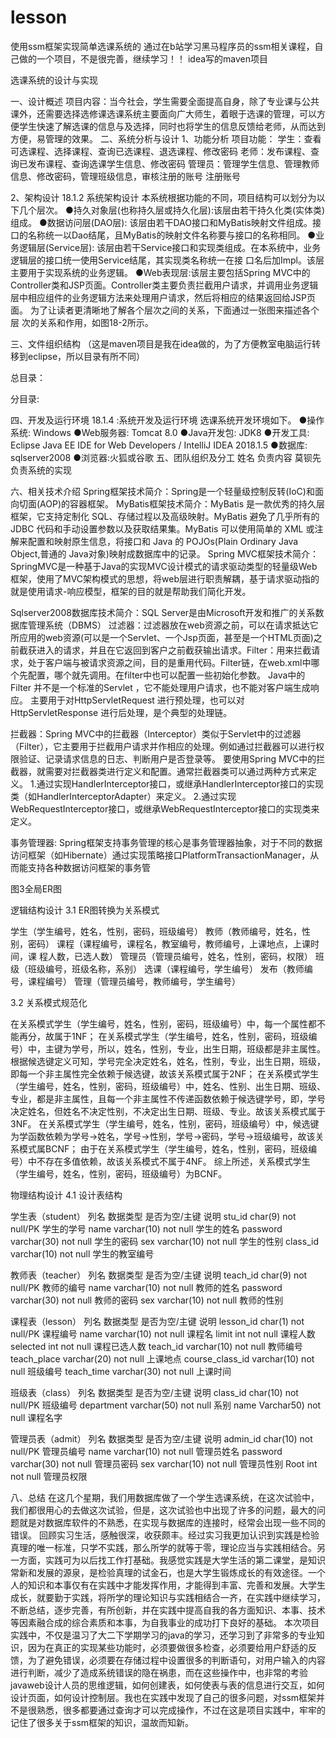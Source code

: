 # lesson
使用ssm框架实现简单选课系统的
通过在b站学习黑马程序员的ssm相关课程，自己做的一个项目，不是很完善，继续学习！！
idea写的maven项目

选课系统的设计与实现

一、设计概述
项目内容：当今社会，学生需要全面提高自身，除了专业课与公共课外，还需要选择选修课选课系统主要面向广大师生，着眼于选课的管理，可以方便学生快速了解选课的信息与及选择，同时也将学生的信息反馈给老师，从而达到方便，易管理的效果。
二、系统分析与设计
1、功能分析
项目功能：
学生：查看可选课程、选择课程、查询已选课程、退选课程、修改密码
老师：发布课程、查询已发布课程、查询选课学生信息、修改密码
管理员：管理学生信息、管理教师信息、修改密码，管理班级信息，审核注册的账号
注册账号

 
2、架构设计
18.1.2 系统架构设计
本系统根据功能的不同，项目结构可以划分为以下几个层次。
●持久对象层(也称持久层或持久化层):该层由若干持久化类(实体类)组成。
●数据访问层(DAO层): 该层由若干DAO接口和MyBatis映射文件组成。接口的名称统一以Dao结尾，且MyBatis的映射文件名称要与接口的名称相同。
●业务逻辑层(Service层): 该层由若干Service接口和实现类组成。在本系统中，业务逻辑层的接口统一使用Service结尾，其实现类名称统一在接 口名后加Impl。该层主要用于实现系统的业务逻辑。
●Web表现层:该层主要包括Spring MVC中的Controller类和JSP页面。Controller类主要负责拦截用户请求，并调用业务逻辑层中相应组件的业务逻辑方法来处理用户请求，然后将相应的结果返回给JSP页面。
为了让读者更清晰地了解各个层次之间的关系，下面通过一张图来描述各个层 次的关系和作用，如图18-2所示。
 
三、文件组织结构
（这是maven项目是我在idea做的，为了方便教室电脑运行转移到eclipse，所以目录有所不同）

总目录： 
 
分目录:
 
 
 
四、开发及运行环境
18.1.4 :系统开发及运行环境
选课系统开发环境如下。
●操作系统: Windows
●Web服务器: Tomcat 8.0
●Java开发包: JDK8
●开发工具: Eclipse Java EE IDE for Web Developers 
/ IntelliJ IDEA 2018.1.5 
●数据库: sqlserver2008
●浏览器:火狐或谷歌
五、团队组织及分工
姓名	负责内容
莫钡先	负责系统的实现

六、相关技术介绍
Spring框架技术简介：Spring是一个轻量级控制反转(IoC)和面向切面(AOP)的容器框架。
MyBatis框架技术简介：MyBatis 是一款优秀的持久层框架，它支持定制化 SQL、存储过程以及高级映射。MyBatis 避免了几乎所有的 JDBC 代码和手动设置参数以及获取结果集。MyBatis 可以使用简单的 XML 或注解来配置和映射原生信息，将接口和 Java 的 POJOs(Plain Ordinary Java Object,普通的 Java对象)映射成数据库中的记录。
Spring MVC框架技术简介：SpringMVC是一种基于Java的实现MVC设计模式的请求驱动类型的轻量级Web框架，使用了MVC架构模式的思想，将web层进行职责解耦，基于请求驱动指的就是使用请求-响应模型，框架的目的就是帮助我们简化开发。

Sqlserver2008数据库技术简介：SQL Server是由Microsoft开发和推广的关系数据库管理系统（DBMS）
过滤器：过滤器放在web资源之前，可以在请求抵达它所应用的web资源(可以是一个Servlet、一个Jsp页面，甚至是一个HTML页面)之前截获进入的请求，并且在它返回到客户之前截获输出请求。Filter：用来拦截请求，处于客户端与被请求资源之间，目的是重用代码。Filter链，在web.xml中哪个先配置，哪个就先调用。在filter中也可以配置一些初始化参数。
Java中的Filter 并不是一个标准的Servlet ，它不能处理用户请求，也不能对客户端生成响应。 主要用于对HttpServletRequest 进行预处理，也可以对HttpServletResponse 进行后处理，是个典型的处理链。

拦截器：Spring MVC中的拦截器（Interceptor）类似于Servlet中的过滤器（Filter），它主要用于拦截用户请求并作相应的处理。例如通过拦截器可以进行权限验证、记录请求信息的日志、判断用户是否登录等。
要使用Spring MVC中的拦截器，就需要对拦截器类进行定义和配置。通常拦截器类可以通过两种方式来定义。
1.通过实现HandlerInterceptor接口，或继承HandlerInterceptor接口的实现类（如HandlerInterceptorAdapter）来定义。
2.通过实现WebRequestInterceptor接口，或继承WebRequestInterceptor接口的实现类来定义。

事务管理器: Spring框架支持事务管理的核心是事务管理器抽象，对于不同的数据访问框架（如Hibernate）通过实现策略接口PlatformTransactionManager，从而能支持各种数据访问框架的事务管





 
 
图3全局ER图

逻辑结构设计
3.1 ER图转换为关系模式

学生（学生编号，姓名，性别，密码，班级编号）
教师（教师编号，姓名，性别，密码）
课程（课程编号，课程名，教室编号，教师编号，上课地点，上课时间，课 
      程人数，已选人数）
管理员（管理员编号，姓名，性别，密码，权限）
班级（班级编号，班级名称，系别）
选课（课程编号，学生编号）
发布（教师编号，课程编号）
管理（管理员编号，教师编号，学生编号）



3.2 关系模式规范化

在关系模式学生（学生编号，姓名，性别，密码，班级编号）中，每一个属性都不能再分，故属于1NF；
在关系模式学生（学生编号，姓名，性别，密码，班级编号）中，主键为学号，所以，姓名，性别，专业，出生日期，班级都是非主属性。根据候选键定义可知，学号完全决定姓名，姓名，性别，专业，出生日期，班级，即每一个非主属性完全依赖于候选键，故该关系模式属于2NF；
在关系模式学生（学生编号，姓名，性别，密码，班级编号）中，姓名、性别、出生日期、班级、专业，都是非主属性，且每一个非主属性不传递函数依赖于候选键学号，即，学号决定姓名，但姓名不决定性别，不决定出生日期、班级、专业。故该关系模式属于3NF。
在关系模式学生（学生编号，姓名，性别，密码，班级编号）中，候选键为学函数依赖为学号→姓名，学号→性别，学号→密码，学号→班级编号，故该关系模式属BCNF；
由于在关系模式学生（学生编号，姓名，性别，密码，班级编号）中不存在多值依赖，故该关系模式不属于4NF。
综上所述，关系模式学生（学生编号，姓名，性别，密码，班级编号）为BCNF。








物理结构设计
4.1 设计表结构


学生表（student）
列名	数据类型	是否为空/主键	说明
stu_id	char(9)	not null/PK	学生的学号
name	varchar(10)	not null	学生的姓名
password	varchar(30)	not null	学生的密码
sex	varchar(10)	not null	学生的性别
class_id	varchar(10)	not null	学生的教室编号



教师表（teacher）
列名	数据类型	是否为空/主键	说明
teach_id	char(9)	not null/PK	教师的编号
name	varchar(10)	not null	教师的姓名
password	varchar(30)	not null	教师的密码
sex	varchar(10)	not null	教师的性别

课程表（lesson）
列名	数据类型	是否为空/主键	说明
lesson_id	char(1)	not null/PK	课程编号
name	varchar(10)	not null	课程名
limit	int	not null	课程人数
selected	int	not null	课程已选人数
teach_id	varchar(10)	not null	教师编号
teach_place	varchar(20)	not null	上课地点
course_class_id	varchar(10)	not null	班级编号
teach_time	varchar(30)	not null	上课时间

班级表（class）
列名	数据类型	是否为空/主键	说明
class_id	char(10)	not null/PK	班级编号
department	varchar(50)	not null	系别
name	Varchar50)	not null	课程名字

管理员表（admit）
列名	数据类型	是否为空/主键	说明
admin_id	char(10)	not null/PK	管理员编号
name	varchar(10)	not null	管理员姓名
password	varchar(30)	not null	管理员密码
sex	varchar(10)	not null	管理员性别
Root	int	not null	管理员权限


八、总结
在这几个星期，我们用数据库做了一个学生选课系统，在这次试验中，我们都很用心的去做这次试验，但是，这次试验也中出现了许多的问题，最大的问题就是对数据库软件的不熟悉，在实现与数据库的连接时，经常会出现一些不同的错误。
回顾实习生活，感触很深，收获颇丰。经过实习我更加认识到实践是检验真理的唯一标准，只学不实践，那么所学的就等于零，理论应当与实践相结合。另一方面，实践可为以后找工作打基础。我感觉实践是大学生活的第二课堂，是知识常新和发展的源泉，是检验真理的试金石，也是大学生锻炼成长的有效途径。一个人的知识和本事仅有在实践中才能发挥作用，才能得到丰富、完善和发展。大学生成长，就要勤于实践，将所学的理论知识与实践相结合一齐，在实践中继续学习，不断总结，逐步完善，有所创新，并在实践中提高自我的各方面知识、本事、技术等因素融合成的综合素质和本事，为自我事业的成功打下良好的基础。
本次项目实践中，不仅是温习了大二下学期学习的java的学习，还学习到了非常多的专业知识，因为在真正的实现某些功能时，必须要做很多检查，必须要给用户舒适的反馈，为了避免错误，必须要在存储过程中设置很多的判断语句，对用户输入的内容进行判断，减少了造成系统错误的隐在祸患，而在这些操作中，也非常的考验javaweb设计人员的思维逻辑，如何创建表，如何使表与表的信息进行交互，如何设计页面，如何设计控制层。我也在实践中发现了自己的很多问题，对ssm框架并不是很熟悉，很多都要通过查询才可以完成操作，不过在这是项目实践中，牢牢的记住了很多关于ssm框架的知识，温故而知新。


